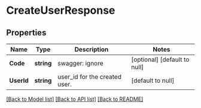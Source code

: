 # CreateUserResponse

## Properties
Name | Type | Description | Notes
------------ | ------------- | ------------- | -------------
**Code** | **string** | swagger: ignore | [optional] [default to null]
**UserId** | **string** | user_id for the created user. | [default to null]

[[Back to Model list]](../README.md#documentation-for-models) [[Back to API list]](../README.md#documentation-for-api-endpoints) [[Back to README]](../README.md)

